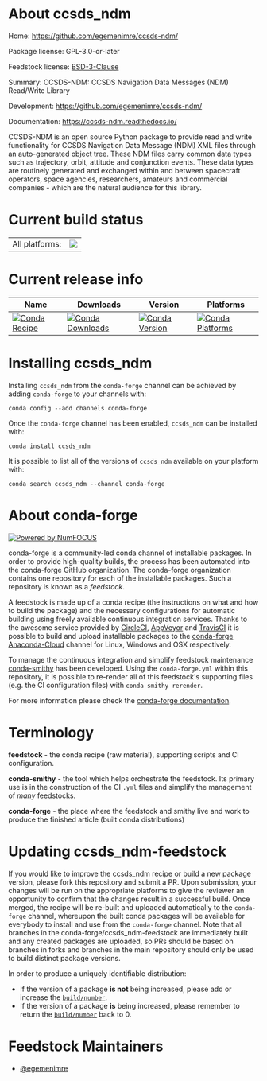 About ccsds_ndm
===============

Home: https://github.com/egemenimre/ccsds-ndm/

Package license: GPL-3.0-or-later

Feedstock license: [BSD-3-Clause](https://github.com/conda-forge/ccsds_ndm-feedstock/blob/master/LICENSE.txt)

Summary: CCSDS-NDM: CCSDS Navigation Data Messages (NDM) Read/Write Library

Development: https://github.com/egemenimre/ccsds-ndm/

Documentation: https://ccsds-ndm.readthedocs.io/

CCSDS-NDM is an open source Python package to provide read and write functionality for CCSDS Navigation Data Message (NDM) XML files through an auto-generated object tree. These NDM files carry common data types such as trajectory, orbit, attitude and conjunction events. These data types are routinely generated and exchanged within and between spacecraft operators, space agencies, researchers, amateurs and commercial companies - which are the natural audience for this library.

Current build status
====================


<table><tr><td>All platforms:</td>
    <td>
      <a href="https://dev.azure.com/conda-forge/feedstock-builds/_build/latest?definitionId=&branchName=master">
        <img src="https://dev.azure.com/conda-forge/feedstock-builds/_apis/build/status/ccsds_ndm-feedstock?branchName=master">
      </a>
    </td>
  </tr>
</table>

Current release info
====================

| Name | Downloads | Version | Platforms |
| --- | --- | --- | --- |
| [![Conda Recipe](https://img.shields.io/badge/recipe-ccsds_ndm-green.svg)](https://anaconda.org/conda-forge/ccsds_ndm) | [![Conda Downloads](https://img.shields.io/conda/dn/conda-forge/ccsds_ndm.svg)](https://anaconda.org/conda-forge/ccsds_ndm) | [![Conda Version](https://img.shields.io/conda/vn/conda-forge/ccsds_ndm.svg)](https://anaconda.org/conda-forge/ccsds_ndm) | [![Conda Platforms](https://img.shields.io/conda/pn/conda-forge/ccsds_ndm.svg)](https://anaconda.org/conda-forge/ccsds_ndm) |

Installing ccsds_ndm
====================

Installing `ccsds_ndm` from the `conda-forge` channel can be achieved by adding `conda-forge` to your channels with:

```
conda config --add channels conda-forge
```

Once the `conda-forge` channel has been enabled, `ccsds_ndm` can be installed with:

```
conda install ccsds_ndm
```

It is possible to list all of the versions of `ccsds_ndm` available on your platform with:

```
conda search ccsds_ndm --channel conda-forge
```


About conda-forge
=================

[![Powered by NumFOCUS](https://img.shields.io/badge/powered%20by-NumFOCUS-orange.svg?style=flat&colorA=E1523D&colorB=007D8A)](http://numfocus.org)

conda-forge is a community-led conda channel of installable packages.
In order to provide high-quality builds, the process has been automated into the
conda-forge GitHub organization. The conda-forge organization contains one repository
for each of the installable packages. Such a repository is known as a *feedstock*.

A feedstock is made up of a conda recipe (the instructions on what and how to build
the package) and the necessary configurations for automatic building using freely
available continuous integration services. Thanks to the awesome service provided by
[CircleCI](https://circleci.com/), [AppVeyor](https://www.appveyor.com/)
and [TravisCI](https://travis-ci.com/) it is possible to build and upload installable
packages to the [conda-forge](https://anaconda.org/conda-forge)
[Anaconda-Cloud](https://anaconda.org/) channel for Linux, Windows and OSX respectively.

To manage the continuous integration and simplify feedstock maintenance
[conda-smithy](https://github.com/conda-forge/conda-smithy) has been developed.
Using the ``conda-forge.yml`` within this repository, it is possible to re-render all of
this feedstock's supporting files (e.g. the CI configuration files) with ``conda smithy rerender``.

For more information please check the [conda-forge documentation](https://conda-forge.org/docs/).

Terminology
===========

**feedstock** - the conda recipe (raw material), supporting scripts and CI configuration.

**conda-smithy** - the tool which helps orchestrate the feedstock.
                   Its primary use is in the construction of the CI ``.yml`` files
                   and simplify the management of *many* feedstocks.

**conda-forge** - the place where the feedstock and smithy live and work to
                  produce the finished article (built conda distributions)


Updating ccsds_ndm-feedstock
============================

If you would like to improve the ccsds_ndm recipe or build a new
package version, please fork this repository and submit a PR. Upon submission,
your changes will be run on the appropriate platforms to give the reviewer an
opportunity to confirm that the changes result in a successful build. Once
merged, the recipe will be re-built and uploaded automatically to the
`conda-forge` channel, whereupon the built conda packages will be available for
everybody to install and use from the `conda-forge` channel.
Note that all branches in the conda-forge/ccsds_ndm-feedstock are
immediately built and any created packages are uploaded, so PRs should be based
on branches in forks and branches in the main repository should only be used to
build distinct package versions.

In order to produce a uniquely identifiable distribution:
 * If the version of a package **is not** being increased, please add or increase
   the [``build/number``](https://conda.io/docs/user-guide/tasks/build-packages/define-metadata.html#build-number-and-string).
 * If the version of a package **is** being increased, please remember to return
   the [``build/number``](https://conda.io/docs/user-guide/tasks/build-packages/define-metadata.html#build-number-and-string)
   back to 0.

Feedstock Maintainers
=====================

* [@egemenimre](https://github.com/egemenimre/)

